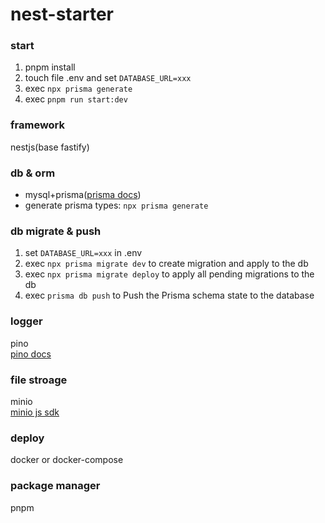 # nest-starter

### start
1. pnpm install
1. touch file .env and set `DATABASE_URL=xxx`
2. exec `npx prisma generate`
3. exec `pnpm run start:dev`


### framework
nestjs(base fastify)<br>

### db & orm
- mysql+prisma([prisma docs](https://www.prisma.io/docs/orm))
- generate prisma types: `npx prisma generate`


### db migrate & push
1. set `DATABASE_URL=xxx` in .env
2. exec `npx prisma migrate dev` to create migration and apply to the db
2. exec `npx prisma migrate deploy` to apply all pending migrations to the db
4. exec `prisma db push` to Push the Prisma schema state to the database

### logger
pino<br>
[pino docs](https://getpino.io/#/)

### file stroage
minio<br>
[minio js sdk](https://min.io/docs/minio/linux/developers/javascript/API.html)

### deploy
docker or docker-compose

### package manager
pnpm
